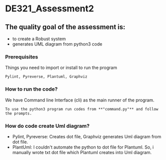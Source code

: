 # DE321_Assessment2
## The quality goal of the assessment is:

* to create a Robust system
* generates UML diagram from python3 code

### Prerequisites
Things you need to import or install to run the program
```
Pylint, Pyreverse, Plantuml, Graphviz
```

### How to run the code?
We have Command line Interface (cli) as the main runner of the program.
```
To use the python3 program run codes from **"command.py"** and follow the prompts. 
```

### How do code create Uml diagram?
* Pylint, Pyreverse: Creates dot file, Graphviz generates Uml diagram from dot file.
* PlantUml: I couldn't automate the python to dot file for Plantuml. So, i manually wrote txt dot file which Plantuml creates into Uml diagram.
